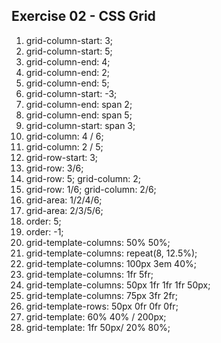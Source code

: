 ## Exercise 02 - CSS Grid

1. grid-column-start: 3;
2. grid-column-start: 5;
3. grid-column-end: 4;
4. grid-column-end: 2;
5. grid-column-end: 5;
6. grid-column-start: -3;
7. grid-column-end: span 2;
8. grid-column-end: span 5;
9. grid-column-start: span 3;
10. grid-column: 4 / 6;
11. grid-column: 2 / 5;
12. grid-row-start: 3;
13. grid-row: 3/6;
14. grid-row: 5;
    grid-column: 2;
15. grid-row: 1/6;
    grid-column: 2/6;
16. grid-area: 1/2/4/6;
17. grid-area: 2/3/5/6;
18. order: 5;
19. order: -1;
20. grid-template-columns: 50% 50%;
21. grid-template-columns: repeat(8, 12.5%);
22. grid-template-columns: 100px 3em 40%;
23. grid-template-columns: 1fr 5fr;
24. grid-template-columns: 50px 1fr 1fr 1fr 50px;
25. grid-template-columns: 75px 3fr 2fr;
26. grid-template-rows: 50px 0fr 0fr 0fr;
27. grid-template: 60% 40% / 200px;
28. grid-template: 1fr 50px/ 20% 80%;
